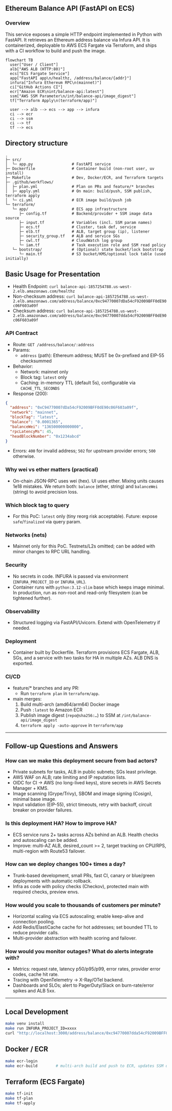 ## Ethereum Balance API (FastAPI on ECS)

### Overview
This service exposes a simple HTTP endpoint implemented in Python with FastAPI. It retrieves an Ethereum address balance via Infura API. It is containerized, deployable to AWS ECS Fargate via Terraform, and ships with a CI workflow to build and push the image.

```mermaid
flowchart TB
  user["User / Client"]
  alb["AWS ALB (HTTP:80)"]
  ecs["ECS Fargate Service"]
  app["FastAPI app\n/healthz, /address/balance/{addr}"]
  infura["Infura Ethereum RPC\n(mainnet)"]
  ci["GitHub Actions CI"]
  ecr["Amazon ECR\nint/balance-api:latest"]
  ssm["AWS SSM Parameter\n/int/balance-api/image_digest"]
  tf["Terraform Apply\n(terraform/app)"]

  user --> alb --> ecs --> app --> infura
  ci --> ecr
  ci --> ssm
  ci --> tf
  tf --> ecs
```

## Directory structure
```text
.
├─ src/
│  └─ app.py                 # FastAPI service
├─ Dockerfile                # Container build (non-root user, uv install)
├─ Makefile                  # Dev, Docker/ECR, and Terraform targets
├─ .github/workflows/
│  ├─ plan.yml               # Plan on PRs and feature/* branches
│  ├─ apply.yml              # On main: build/push, SSM publish, terraform apply
│  └─ ci.yml                 # ECR image build/push job
└─ terraform/
   └─ app/                   # ECS app infrastructure
      ├─ config.tf           # Backend/provider + SSM image data source
      ├─ input.tf            # Variables (incl. SSM param names)
      ├─ ecs.tf              # Cluster, task def, service
      ├─ elb.tf              # ALB, target group (ip), listener
      ├─ security_group.tf   # ALB and service SGs
      ├─ cwl.tf              # CloudWatch log group
      └─ iam.tf              # Task execution role and SSM read policy
   └─ bootstrap/             # (Optional) state bucket/lock bootstrap
      └─ main.tf             # S3 bucket/KMS/optional lock table (used initially)
```

## Basic Usage for Presentation

- Health Endpoint: `curl balance-api-1857254788.us-west-2.elb.amazonaws.com/healthz`
- Non-checksum address: `curl balance-api-1857254788.us-west-2.elb.amazonaws.com/address/balance/0xc94770007dDa54cF92009BFF0dE90c06F603a09f`
- Checksum address: `curl balance-api-1857254788.us-west-2.elb.amazonaws.com/address/balance/0xc94770007dda54cF92009BFF0dE90c06F603a09f`

### API Contract
- Route: `GET /address/balance/:address`
- Params:
  - `address` (path): Ethereum address; MUST be 0x-prefixed and EIP-55 checksummed
- Behavior:
  - Network: mainnet only
  - Block tag: `latest` only
  - Caching: in-memory TTL (default 5s), configurable via `CACHE_TTL_SECONDS`
- Response (200):
```json
{
  "address": "0xC94770007dDa54cF92009BFF0dE90c06F603a09f",
  "network": "mainnet",
  "blockTag": "latest",
  "balance": "0.0001365",
  "balanceWei": "136500000000000",
  "rpcLatencyMs": 45,
  "headBlockNumber": "0x1234abcd"
}
```
- Errors: `400` for invalid address; `502` for upstream provider errors; `500` otherwise.

### Why wei vs ether matters (practical)
- On-chain JSON-RPC uses wei (hex). UI uses ether. Mixing units causes 1e18 mistakes. We return both: `balance` (ether, string) and `balanceWei` (string) to avoid precision loss.

### Which block tag to query
- For this PoC: `latest` only (tiny reorg risk acceptable). Future: expose `safe`/`finalized` via query param.

### Networks (nets)
- Mainnet only for this PoC. Testnets/L2s omitted; can be added with minor changes to RPC URL handling.

### Security
- No secrets in code. INFURA is passed via environment (`INFURA_PROJECT_ID` or `INFURA_URL`).
- Container runs with `python:3.12-slim` base which keeps image minimal. In production, run as non-root and read-only filesystem (can be tightened further).

### Observability
- Structured logging via FastAPI/Uvicorn. Extend with OpenTelemetry if needed.

### Deployment
- Container built by Dockerfile. Terraform provisions ECS Fargate, ALB, SGs, and a service with two tasks for HA in multiple AZs. ALB DNS is exported.

### CI/CD
- feature/* branches and any PR:
  - Run `terraform plan` in `terraform/app`.
- main merges:
  1) Build multi-arch (amd64/arm64) Docker image
  2) Push `:latest` to Amazon ECR
  3) Publish image digest (`repo@sha256:…`) to SSM at `/int/balance-api/image_digest`
  4) `terraform apply -auto-approve` in `terraform/app`

---

## Follow-up Questions and Answers

### How can we make this deployment secure from bad actors?
- Private subnets for tasks, ALB in public subnets; SGs least privilege.
- AWS WAF on ALB; rate limiting and IP reputation lists.
- OIDC for CI → AWS (no long-lived keys), store secrets in AWS Secrets Manager + KMS.
- Image scanning (Grype/Trivy), SBOM and image signing (Cosign), minimal base image.
- Input validation (EIP-55), strict timeouts, retry with backoff, circuit breaker on provider failures.

### Is this deployment HA? How to improve HA?
- ECS service runs 2+ tasks across AZs behind an ALB. Health checks and autoscaling can be added.
- Improve: multi-AZ ALB, desired_count >= 2, target tracking on CPU/RPS, multi-region with Route53 failover.

### How can we deploy changes 100+ times a day?
- Trunk-based development, small PRs, fast CI, canary or blue/green deployments with automatic rollback.
- Infra as code with policy checks (Checkov), protected main with required checks, preview envs.

### How would you scale to thousands of customers per minute?
- Horizontal scaling via ECS autoscaling; enable keep-alive and connection pooling.
- Add Redis/ElastiCache cache for hot addresses; set bounded TTL to reduce provider calls.
- Multi-provider abstraction with health scoring and failover.

### How would you monitor outages? What do alerts integrate with?
- Metrics: request rate, latency p50/p95/p99, error rates, provider error codes, cache hit rate.
- Tracing with OpenTelemetry → X-Ray/OTel backend.
- Dashboards and SLOs; alert to PagerDuty/Slack on burn-rate/error spikes and ALB 5xx.

---

## Local Development
```bash
make venv install
make run INFURA_PROJECT_ID=xxxx
curl "http://localhost:3000/address/balance/0xc94770007dda54cF92009BFF0dE90c06F603a09f"
```

## Docker / ECR
```bash
make ecr-login
make ecr-build        # multi-arch build and push to ECR, updates SSM digest
```

## Terraform (ECS Fargate)
```bash
make tf-init
make tf-plan
make tf-apply
```
